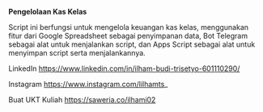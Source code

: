 <b>Pengelolaan Kas Kelas</b>

Script ini berfungsi untuk mengelola keuangan kas kelas, menggunakan fitur dari Google Spreadsheet sebagai penyimpanan data, Bot Telegram sebagai alat untuk menjalankan script, dan Apps Script sebagai alat untuk menyimpan script serta menjalankannya.

LinkedIn https://www.linkedin.com/in/ilham-budi-trisetyo-601110290/

Instagram https://www.instagram.com/lilhamts_

Buat UKT Kuliah https://saweria.co/ilhami02
